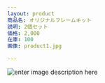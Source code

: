 ```yaml
---
layout: product
商品名: オリジナルフレームキット
説明: 2個セット
価格: 2,000
在庫: 100
画像: product1.jpg

---
```

![enter image description here](https://lh3.googleusercontent.com/Z4T3X74e1i_Qk5gdvWoHN-iT5pZYXslJbsOVWaDdHn0vOejuvDYgCJC2-AMYDGkUacN-VeV9Y4kd "オリジナルフレームキット２個セット")
<!--stackedit_data:
eyJwcm9wZXJ0aWVzIjoibGF5b3V0OiB0ZXN0XG5leHRlbnNpb2
5zOlxuICBwcmVzZXQ6ICcnXG5zdGF0dXM6IGhtbVxuIiwiaGlz
dG9yeSI6Wy00Nzc0NTM5MTcsLTIwOTk1ODIyODMsLTk3NDk5Mj
M4OF19
-->